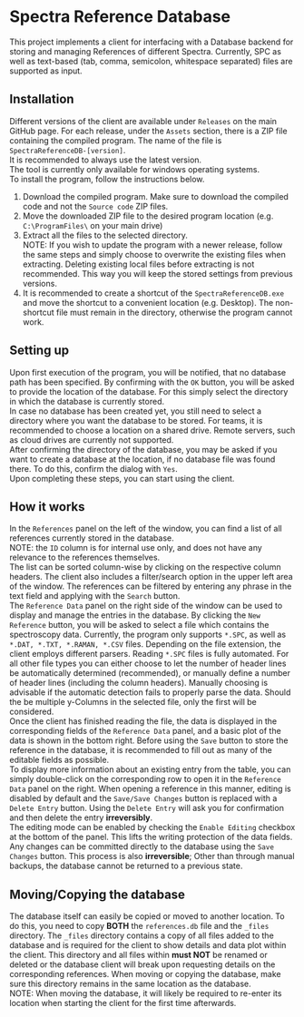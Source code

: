 # Spectra Reference Database

This project implements a client for interfacing with a Database backend 
for storing and managing References of different Spectra. Currently, 
SPC as well as text-based (tab, comma, semicolon, whitespace separated) 
files are supported as input.


## Installation
Different versions of the client are available under `Releases` on the
main GitHub page. For each release, under the `Assets` section, there is a ZIP
file containing the compiled program. The name of the file is
`SpectraReferenceDB-[version]`. <br>
It is recommended to always use the latest version. <br>
The tool is currently only available for windows operating systems. <br>
To install the program, follow the instructions below.

1. Download the compiled program. Make sure to download the compiled code and not the `Source code` ZIP files.
2. Move the downloaded ZIP file to the desired program location (e.g. `C:\ProgramFiles\` on your main drive)
3. Extract all the files to the selected directory. <br>NOTE: If you wish to update the program with a newer release, follow the same steps and simply choose to overwrite the existing files when extracting. Deleting existing local files before extracting is not recommended. This way you will keep the stored settings from previous versions.
4. It is recommended to create a shortcut of the `SpectraReferenceDB.exe` and move the shortcut to a convenient location (e.g. Desktop). The non-shortcut file must remain in the directory, otherwise the program cannot work.

## Setting up
Upon first execution of the program, you will be notified, that no database path has been specified.
By confirming with the `OK` button, you will be asked to provide the location of the database.
For this simply select the directory in which the database is currently stored. <br>
In case no database has been created yet, you still need to select a directory where you want the database to be stored.
For teams, it is recommended to choose a location on a shared drive. Remote servers, such as cloud drives
are currently not supported. <br>
After confirming the directory of the database, you may be asked if you want to create a database at the 
location, if no database file was found there. To do this, confirm the dialog with `Yes`. <br>
Upon completing these steps, you can start using the client.

## How it works
In the `References` panel on the left of the window, you can find a list of all references currently stored in the database. <br>
NOTE: the `ID` column is for internal use only, and does not have any relevance to the references themselves. <br>
The list can be sorted column-wise by clicking on the respective column headers. The client also includes a
filter/search option in the upper left area of the window. 
The references can be filtered by entering any phrase in the text field and applying with the `Search` button. <br>
The `Reference Data` panel on the right side of the window can be used to display and manage the entries in the database.
By clicking the `New Reference` button, you will be asked to select a file which contains the spectroscopy data. 
Currently, the program only supports `*.SPC`, as well as `*.DAT, *.TXT, *.RAMAN, *.CSV` files.
Depending on the file extension, the client employs different parsers. Reading `*.SPC` files is fully automated.
For all other file types you can either choose to let the number of header lines be automatically determined (recommended),
or manually define a number of header lines (including the column headers). Manually choosing is advisable if
the automatic detection fails to properly parse the data. Should the be multiple y-Columns in the selected file,
only the first will be considered. <br>
Once the client has finished reading the file, the data is displayed in the corresponding fields of the `Reference Data` panel,
and a basic plot of the data is shown in the bottom right. Before using the `Save` button to store the reference
in the database, it is recommended to fill out as many of the editable fields as possible. <br>
To display more information about an existing entry from the table, you can simply double-click on the corresponding row to open it in the
`Reference Data` panel on the right. When opening a reference in this manner, editing is disabled by default and the `Save/Save Changes` button
is replaced with a `Delete Entry` button. Using the `Delete Entry` will ask you for confirmation and then delete the entry **irreversibly**. <br>
The editing mode can be enabled by checking the `Enable Editing` checkbox at the bottom of the panel. This lifts
the writing protection of the data fields. Any changes can be committed directly to the database using the
`Save Changes` button. This process is also **irreversible**; Other than through manual backups, the database cannot
be returned to a previous state.

## Moving/Copying the database
The database itself can easily be copied or moved to another location. To do this, you need to copy **BOTH** the `references.db` file and
the `_files` directory. The `_files` directory contains a copy of all files added to the database and is required for the client
to show details and data plot within the client. This directory and all files within **must NOT** be renamed or deleted or the 
database client will break upon requesting details on the corresponding references. When moving or copying the database, make sure
this directory remains in the same location as the database. <br>
NOTE: When moving the database, it will likely be required to re-enter its location when starting the client for the first time afterwards.